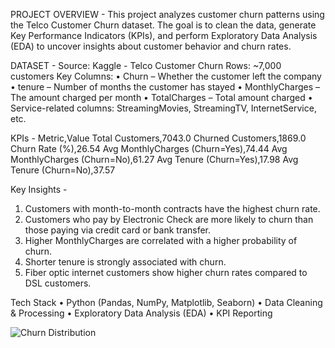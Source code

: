 PROJECT OVERVIEW - 
This project analyzes customer churn patterns using the Telco Customer Churn dataset.
The goal is to clean the data, generate Key Performance Indicators (KPIs), and perform Exploratory Data Analysis (EDA) to uncover insights about customer behavior and churn rates.


DATASET -
Source: Kaggle - Telco Customer Churn
Rows: ~7,000 customers
Key Columns:
	•	Churn – Whether the customer left the company
	•	tenure – Number of months the customer has stayed
	•	MonthlyCharges – The amount charged per month
	•	TotalCharges – Total amount charged
	•	Service-related columns: StreamingMovies, StreamingTV, InternetService, etc.


KPIs -
Metric,Value
Total Customers,7043.0
Churned Customers,1869.0
Churn Rate (%),26.54
Avg MonthlyCharges (Churn=Yes),74.44
Avg MonthlyCharges (Churn=No),61.27
Avg Tenure (Churn=Yes),17.98
Avg Tenure (Churn=No),37.57


Key Insights - 
1. Customers with month-to-month contracts have the highest churn rate.
2. Customers who pay by Electronic Check are more likely to churn than those paying via credit card or bank transfer.
3. Higher MonthlyCharges are correlated with a higher probability of churn.
4. Shorter tenure is strongly associated with churn.
5. Fiber optic internet customers show higher churn rates compared to DSL customers.

Tech Stack
	•	Python (Pandas, NumPy, Matplotlib, Seaborn)
	•	Data Cleaning & Processing
	•	Exploratory Data Analysis (EDA)
	•	KPI Reporting

![Churn Distribution](figures/churn%20distribution.png)